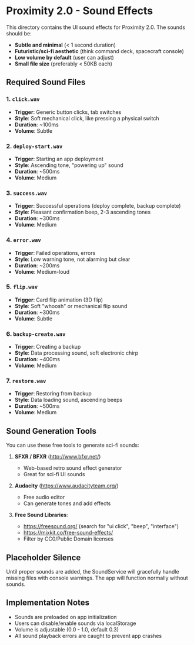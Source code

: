 # Proximity 2.0 - Sound Effects

This directory contains the UI sound effects for Proximity 2.0. The sounds should be:
- **Subtle and minimal** (< 1 second duration)
- **Futuristic/sci-fi aesthetic** (think command deck, spacecraft console)
- **Low volume by default** (user can adjust)
- **Small file size** (preferably < 50KB each)

## Required Sound Files

### 1. `click.wav`
- **Trigger**: Generic button clicks, tab switches
- **Style**: Soft mechanical click, like pressing a physical switch
- **Duration**: ~100ms
- **Volume**: Subtle

### 2. `deploy-start.wav`
- **Trigger**: Starting an app deployment
- **Style**: Ascending tone, "powering up" sound
- **Duration**: ~500ms
- **Volume**: Medium

### 3. `success.wav`
- **Trigger**: Successful operations (deploy complete, backup complete)
- **Style**: Pleasant confirmation beep, 2-3 ascending tones
- **Duration**: ~300ms
- **Volume**: Medium

### 4. `error.wav`
- **Trigger**: Failed operations, errors
- **Style**: Low warning tone, not alarming but clear
- **Duration**: ~200ms
- **Volume**: Medium-loud

### 5. `flip.wav`
- **Trigger**: Card flip animation (3D flip)
- **Style**: Soft "whoosh" or mechanical flip sound
- **Duration**: ~300ms
- **Volume**: Subtle

### 6. `backup-create.wav`
- **Trigger**: Creating a backup
- **Style**: Data processing sound, soft electronic chirp
- **Duration**: ~400ms
- **Volume**: Medium

### 7. `restore.wav`
- **Trigger**: Restoring from backup
- **Style**: Data loading sound, ascending beeps
- **Duration**: ~500ms
- **Volume**: Medium

## Sound Generation Tools

You can use these free tools to generate sci-fi sounds:

1. **SFXR / BFXR** (http://www.bfxr.net/)
   - Web-based retro sound effect generator
   - Great for sci-fi UI sounds

2. **Audacity** (https://www.audacityteam.org/)
   - Free audio editor
   - Can generate tones and add effects

3. **Free Sound Libraries**:
   - https://freesound.org/ (search for "ui click", "beep", "interface")
   - https://mixkit.co/free-sound-effects/
   - Filter by CC0/Public Domain licenses

## Placeholder Silence

Until proper sounds are added, the SoundService will gracefully handle missing files with console warnings. The app will function normally without sounds.

## Implementation Notes

- Sounds are preloaded on app initialization
- Users can disable/enable sounds via localStorage
- Volume is adjustable (0.0 - 1.0, default 0.3)
- All sound playback errors are caught to prevent app crashes

